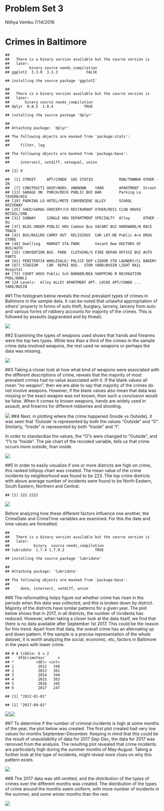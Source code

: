 Problem Set 3
================
Nithya Vembu
7/14/2018

# Crimes in Baltimore

    ## 
    ##   There is a binary version available but the source version is
    ##   later:
    ##         binary source needs_compilation
    ## ggplot2  3.3.0  3.3.3             FALSE

    ## installing the source package 'ggplot2'

    ## 
    ##   There is a binary version available but the source version is
    ##   later:
    ##       binary source needs_compilation
    ## dplyr  0.8.5  1.0.4              TRUE

    ## installing the source package 'dplyr'

    ## 
    ## Attaching package: 'dplyr'

    ## The following objects are masked from 'package:stats':
    ## 
    ##     filter, lag

    ## The following objects are masked from 'package:base':
    ## 
    ##     intersect, setdiff, setequal, union

    ## [1] 0

    ##  [1] STREET     APT/CONDO  GAS STATIO            ROW/TOWNHO OTHER - IN
    ##  [7] CONSTRUCTI HOSP/NURS. UNKNOWN    YARD       APARTMENT  Street    
    ## [13] GARAGE ON  PORCH/DECK PUBLIC BUI BAR        Parking Lo TAVERN/NIG
    ## [19] PARKING LO HOTEL/MOTE CONVENIENC ALLEY      SCHOOL     DRIVEWAY  
    ## [25] SHED/GARAG GROCERY/CO RESTAURANT OTHER/RESI CLUB HOUSE RETAIL/SMA
    ## [31] SUBWAY     SINGLE HOU DEPARTMENT SPECIALTY  Alley      OTHER - OU
    ## [37] BLDG UNDER PUBLIC HOU Common Bus VACANT BUI HARDWARE/B RACE TRACK
    ## [43] BUS/RAILRO CARRY OUT  RELIGIOUS  CAR LOT-NE Public Are DRUG STORE
    ## [49] Dwelling   MARKET STA PARK       Vacant Dwe DOCTORS OF BUS/AUTO  
    ## [55] CONVENTION BUS. PARK  CLOTHING/S FIRE DEPAR OFFICE BUI AUTO PARTS
    ## [61] PENITENTIA WHOLESALE/ POLICE DEP LIQUOR STO LAUNDRY/CL BAKERY    
    ## [67] STADIUM    CAR  REPAI BUS.  STOR YARD/BUSIN LIGHT RAIL Hospital  
    ## [73] COURT HOUS Public Sch BARBER/BEA SHOPPING M RECREATION POOL/BOWLI
    ## 124 Levels:  Alley ALLEY APARTMENT APT. LOCKE APT/CONDO ... YARD/BUSIN

\#\#1 The histogram below reveals the most prevalant types of crimes in
Baltimore in the sample data. It can be noted that unlawful
appriopriation of others’ property in forms of auto theft, burglary,
larceny, larceny from auto and various forms of robbery accounts for
majority of the crimes. This is followed by assaults (aggravated and by
threat).

![](Baltimore-Crimes_files/figure-gfm/unnamed-chunk-2-1.png)<!-- -->

\#\#2 Examining the types of weapons used shows that hands and firearms
were the top two types. While less than a third of the crimes in the
sample crime data involved weapons, the rest used no weapons or perhaps
the data was missing.

![](Baltimore-Crimes_files/figure-gfm/unnamed-chunk-3-1.png)<!-- -->

\#\#3 Taking a closer look at how what kind of weapons were associated
with the different descriptions of crime, reveals that the majority of
most prevalant crimes had no value associated with it. If the blank
values all mean “no weapon”, then we are able to say that majority of
the crimes do not involve weapons. However, if the blank values also
mean that data was missing or the exact weapon was not known, then such
a conclusion would be false. When it comes to known weapons, hands are
widely used in assault, and firearms for different robberies and
shooting.

![](Baltimore-Crimes_files/figure-gfm/unnamed-chunk-4-1.png)<!-- -->
\#\#4 Next, in plotting where the crime happened (Inside vs Outside), it
was seen that ‘Outside’ is represented by both the values “Outside” and
“O”. Similarly, “Inside” is represented by both “Inside” and “I”.

In order to standardize the values, the “O”s were changed to “Outside”,
and “I”s to “Inside”. The pie chart of the recoded variable, tells us
that crime occurs more outside, than inside.

![](Baltimore-Crimes_files/figure-gfm/unnamed-chunk-5-1.png)<!-- -->

\#\#5 In order to easily visualize if one or more districts are high on
crime, this ranked lollipop chart was created. The mean value of the
crime incidents by neighborhood was found to be 223. The top crime
districts with above average number of incidents were found to be North
Eastern, South Eastern, Northern and Central.

    ## [1] 222.2222

![](Baltimore-Crimes_files/figure-gfm/unnamed-chunk-6-1.png)<!-- -->

Before analyzing how these different factors influence one another, the
CrimeDate and CrimeTime variables are examined. For this the date and
time values are formatted.

    ## 
    ##   There is a binary version available but the source version is
    ##   later:
    ##           binary  source needs_compilation
    ## lubridate  1.7.4 1.7.9.2              TRUE

    ## installing the source package 'lubridate'

    ## 
    ## Attaching package: 'lubridate'

    ## The following objects are masked from 'package:base':
    ## 
    ##     date, intersect, setdiff, union

\#\#6 The reformatting helps figure out whether crime has risen in the
periods when this data was collected, and this is broken down by
district. Majority of the districts have similar patterns for a given
year. The plot below shows that in 2017, in all districts, the number of
incidents has reduced. However, when taking a closer look at the data
itself, we find that there is no data available after September 1st
2017. This could be the reason for this trend. Apart from that data, the
overall crime has an alternating up and down pattern. If the sample is a
precise representation of the whole dataset, it is worth analyzing the
social, economic, etc, factors in Baltimore in the years with lower
crime.

    ## # A tibble: 6 x 2
    ##   `df$CrimeYear`     n
    ## *          <dbl> <int>
    ## 1           2012   340
    ## 2           2013   361
    ## 3           2014   344
    ## 4           2015   363
    ## 5           2016   345
    ## 6           2017   247

    ## [1] "2012-01-01"

    ## [1] "2017-09-01"

![](Baltimore-Crimes_files/figure-gfm/unnamed-chunk-8-1.png)<!-- -->![](Baltimore-Crimes_files/figure-gfm/unnamed-chunk-8-2.png)<!-- -->

\#\#7 To determine if the number of criminal incidents is high at some
months of the year, the plot below was created. The first plot created
had very low values for months September-December. Keeping in mind that
this could be the result of unavailability of data for 2017 Sep-Dec, the
data for 2017 was removed from the analysis. The resulting plot revealed
that crime incidents are particularly high during the summer months of
May-August. Taking a further look at the type of incidents, might reveal
more clues on why this pattern exists.

![](Baltimore-Crimes_files/figure-gfm/unnamed-chunk-9-1.png)<!-- -->

\#\#8 The 2017 data was still omitted, and the distribution of the types
of crimes over the different months was created. The distribution of the
types of crime around the months seem uniform, with more number of
incidents in the summer, and some winter months than the rest.

![](Baltimore-Crimes_files/figure-gfm/unnamed-chunk-10-1.png)<!-- -->
